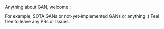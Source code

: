 Anything about GAN, welcome :

For example, SOTA GANs or not-yet-implemented GANs or anything :) Feel free to leave any PRs or Issues.
